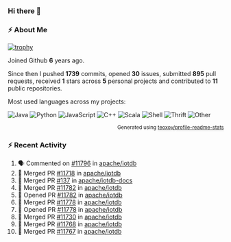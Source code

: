### Hi there 👋

### :zap: About Me

[![trophy](https://github-profile-trophy.vercel.app/?username=HTHou&theme=onedark)](https://github.com/ryo-ma/github-profile-trophy)
   
Joined Github **6** years ago.

Since then I pushed **1739** commits, opened **30** issues, submitted **895** pull requests, received **1** stars across **5** personal projects and contributed to **11** public repositories.

Most used languages across my projects:

![Java](https://img.shields.io/static/v1?style=flat-square&label=%E2%A0%80&color=555&labelColor=%23b07219&message=Java%EF%B8%B195.4%25)
![Python](https://img.shields.io/static/v1?style=flat-square&label=%E2%A0%80&color=555&labelColor=%233572A5&message=Python%EF%B8%B11.2%25)
![JavaScript](https://img.shields.io/static/v1?style=flat-square&label=%E2%A0%80&color=555&labelColor=%23f1e05a&message=JavaScript%EF%B8%B10.7%25)
![C++](https://img.shields.io/static/v1?style=flat-square&label=%E2%A0%80&color=555&labelColor=%23f34b7d&message=C%2B%2B%EF%B8%B10.5%25)
![Scala](https://img.shields.io/static/v1?style=flat-square&label=%E2%A0%80&color=555&labelColor=%23c22d40&message=Scala%EF%B8%B10.4%25)
![Shell](https://img.shields.io/static/v1?style=flat-square&label=%E2%A0%80&color=555&labelColor=%2389e051&message=Shell%EF%B8%B10.3%25)
![Thrift](https://img.shields.io/static/v1?style=flat-square&label=%E2%A0%80&color=555&labelColor=%23D12127&message=Thrift%EF%B8%B10.3%25)
![Other](https://img.shields.io/static/v1?style=flat-square&label=%E2%A0%80&color=555&labelColor=%23ededed&message=Other%EF%B8%B10.8%25)

<p align="right"><sub>Generated using <a href="https://github.com/marketplace/actions/profile-readme-stats">teoxoy/profile-readme-stats</a></sub></p>


<!--![](https://github.com/HTHou/HTHou/blob/output/github-contribution-grid-snake.svg)-->

<!--![Haonan Hou's github stats](https://github-readme-stats.vercel.app/api?username=HTHou&count_private=true&show_icons=true&theme=onedark)-->

<!--![Haonan Hou's wakatime stats](https://github-readme-stats.vercel.app/api/wakatime?username=HTHou&layout=compact&theme=onedark)-->

<!--![Top Langs](https://github-readme-stats.vercel.app/api/top-langs/?username=HTHou&theme=onedark&layout=compact)-->

### :zap: Recent Activity
<!--START_SECTION:activity-->
1. 🗣 Commented on [#11796](https://github.com/apache/iotdb/issues/11796#issuecomment-1871018290) in [apache/iotdb](https://github.com/apache/iotdb)
2. 🎉 Merged PR [#11718](https://github.com/apache/iotdb/pull/11718) in [apache/iotdb](https://github.com/apache/iotdb)
3. 🎉 Merged PR [#137](https://github.com/apache/iotdb-docs/pull/137) in [apache/iotdb-docs](https://github.com/apache/iotdb-docs)
4. 🎉 Merged PR [#11782](https://github.com/apache/iotdb/pull/11782) in [apache/iotdb](https://github.com/apache/iotdb)
5. 💪 Opened PR [#11782](https://github.com/apache/iotdb/pull/11782) in [apache/iotdb](https://github.com/apache/iotdb)
6. 🎉 Merged PR [#11778](https://github.com/apache/iotdb/pull/11778) in [apache/iotdb](https://github.com/apache/iotdb)
7. 💪 Opened PR [#11778](https://github.com/apache/iotdb/pull/11778) in [apache/iotdb](https://github.com/apache/iotdb)
8. 🎉 Merged PR [#11730](https://github.com/apache/iotdb/pull/11730) in [apache/iotdb](https://github.com/apache/iotdb)
9. 🎉 Merged PR [#11768](https://github.com/apache/iotdb/pull/11768) in [apache/iotdb](https://github.com/apache/iotdb)
10. 🎉 Merged PR [#11767](https://github.com/apache/iotdb/pull/11767) in [apache/iotdb](https://github.com/apache/iotdb)
<!--END_SECTION:activity-->

<!--
**HTHou/HTHou** is a ✨ _special_ ✨ repository because its `README.md` (this file) appears on your GitHub profile.

Here are some ideas to get you started:

- 🔭 I’m currently working on ...
- 🌱 I’m currently learning ...
- 👯 I’m looking to collaborate on ...
- 🤔 I’m looking for help with ...
- 💬 Ask me about ...
- 📫 How to reach me: ...
- 😄 Pronouns: ...
- ⚡ Fun fact: ...
-->
